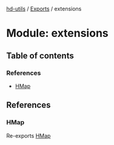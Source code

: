 [hd-utils](../README.md) / [Exports](../modules.md) / extensions

# Module: extensions

## Table of contents

### References

- [HMap](extensions.md#hmap)

## References

### HMap

Re-exports [HMap](../classes/index.HMap.md)
